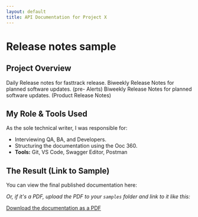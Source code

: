```yaml
---
layout: default
title: API Documentation for Project X
---
```


# Release notes sample

## Project Overview
Daily Release notes for fasttrack release.
Biweekly Release Notes for planned software updates. (pre- Alerts)
Biweekly Release Notes for planned software updates. (Product Release Notes)


## My Role & Tools Used
As the sole technical writer, I was responsible for:
* Interviewing QA, BA, and Developers.
* Structuring the documentation using the Ooc 360.
* **Tools:** Git, VS Code, Swagger Editor, Postman

## The Result (Link to Sample)
You can view the final published documentation here: 


*Or, if it's a PDF, upload the PDF to your `samples` folder and link to it like this:*

[Download the documentation as a PDF](./your-file-name.pdf)
